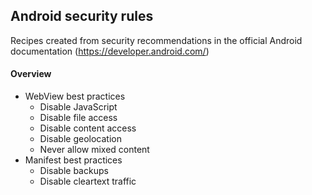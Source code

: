 ## Android security rules
Recipes created from security recommendations in the official Android documentation (https://developer.android.com/)

<h4>Overview</h4>
<ul>
    <li>WebView best practices
      <ul>
         <li>Disable JavaScript</li>
         <li>Disable file access</li>
         <li>Disable content access</li>
         <li>Disable geolocation</li>
         <li>Never allow mixed content</li>
      </ul>
    </li>
    <li>Manifest best practices
      <ul>
         <li>Disable backups</li>
         <li>Disable cleartext traffic</li>
      </ul>
    </li>
</ul>
